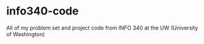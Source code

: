# info340-code
All of my problem set and project code from INFO 340 at the UW (University of Washington)
